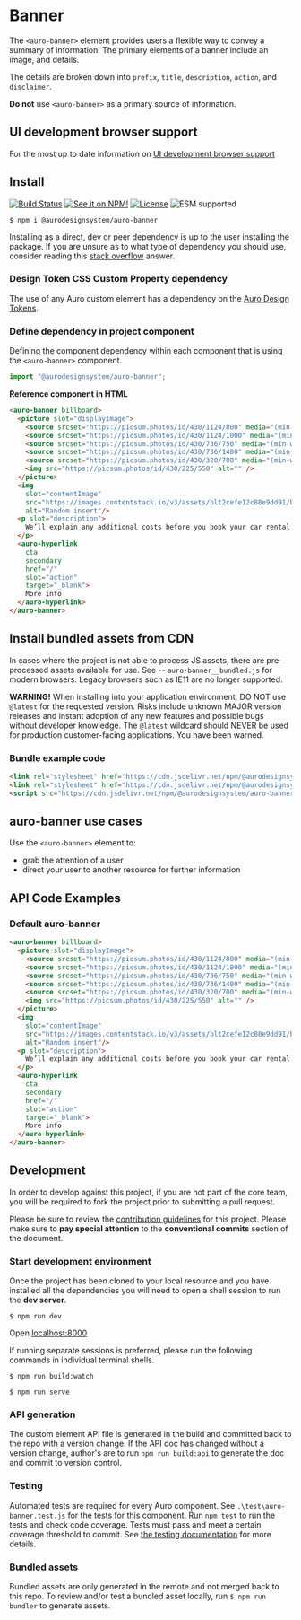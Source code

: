 <!--
The README.md file is a compiled document. No edits should be made directly to this file.

README.md is created by running `npm run build:docs`.

This file is generated based on a template fetched from
`https://raw.githubusercontent.com/AlaskaAirlines/WC-Generator/master/componentDocs/README_updated_paths.md`
and copied to `./componentDocs/README.md` each time the the docs are compiled.

The following sections are editable by making changes to the following files:

| SECTION                | DESCRIPTION                                       | FILE LOCATION                       |
|------------------------|---------------------------------------------------|-------------------------------------|
| Description            | Description of the component                      | `./docs/partials/description.md`    |
| Use Cases              | Examples for when to use this component           | `./docs/partials/useCases.md`       |
| Additional Information | For use to add any component specific information | `./docs/partials/readmeAddlInfo.md` |
| Component Example Code | HTML sample code of the components use            | `./apiExamples/basic.html`          |
-->

# Banner

<!-- AURO-GENERATED-CONTENT:START (FILE:src=./docs/partials/description.md) -->
<!-- The below content is automatically added from ./docs/partials/description.md -->
The `<auro-banner>` element provides users a flexible way to convey a summary of information. The primary elements of a banner include an image, and details.

The details are broken down into `prefix`, `title`, `description`, `action`, and `disclaimer`.
<!-- AURO-GENERATED-CONTENT:END -->
<!-- AURO-GENERATED-CONTENT:START (FILE:src=./docs/partials/readmeAddlInfo.md) -->
<!-- The below content is automatically added from ./docs/partials/readmeAddlInfo.md -->
<!-- AURO-GENERATED-CONTENT This file is to be used for any additional content that should be included in the README.md which is specific to this component. -->
**Do not** use `<auro-banner>` as a primary source of information.
<!-- AURO-GENERATED-CONTENT:END -->

## UI development browser support

<!-- AURO-GENERATED-CONTENT:START (REMOTE:url=https://raw.githubusercontent.com/AlaskaAirlines/WC-Generator/master/componentDocs/partials/browserSupport.md) -->
For the most up to date information on [UI development browser support](https://auro.alaskaair.com/support/browsersSupport)

<!-- AURO-GENERATED-CONTENT:END -->

## Install

<!-- AURO-GENERATED-CONTENT:START (REMOTE:url=https://raw.githubusercontent.com/AlaskaAirlines/WC-Generator/master/componentDocs/partials/usage/componentInstall_esm.md) -->
[![Build Status](https://img.shields.io/github/actions/workflow/status/AlaskaAirlines/auro-banner/testPublish.yml?style=for-the-badge)](https://github.com/AlaskaAirlines/auro-banner/actions/workflows/testPublish.yml)
[![See it on NPM!](https://img.shields.io/npm/v/@aurodesignsystem/auro-banner?style=for-the-badge&color=orange)](https://www.npmjs.com/package/@aurodesignsystem/auro-banner)
[![License](https://img.shields.io/npm/l/@aurodesignsystem/auro-banner?color=blue&style=for-the-badge)](https://www.apache.org/licenses/LICENSE-2.0)
![ESM supported](https://img.shields.io/badge/ESM-compatible-FFE900?style=for-the-badge)

```shell
$ npm i @aurodesignsystem/auro-banner
```

Installing as a direct, dev or peer dependency is up to the user installing the package. If you are unsure as to what type of dependency you should use, consider reading this [stack overflow](https://stackoverflow.com/questions/18875674/whats-the-difference-between-dependencies-devdependencies-and-peerdependencies) answer.

<!-- AURO-GENERATED-CONTENT:END -->

### Design Token CSS Custom Property dependency

<!-- AURO-GENERATED-CONTENT:START (REMOTE:url=https://raw.githubusercontent.com/AlaskaAirlines/WC-Generator/master/componentDocs/partials/development/designTokens.md) -->
The use of any Auro custom element has a dependency on the [Auro Design Tokens](https://auro.alaskaair.com/getting-started/developers/design-tokens).

<!-- AURO-GENERATED-CONTENT:END -->

### Define dependency in project component

<!-- AURO-GENERATED-CONTENT:START (REMOTE:url=https://raw.githubusercontent.com/AlaskaAirlines/WC-Generator/master/componentDocs/partials/usage/componentImportDescription.md) -->
Defining the component dependency within each component that is using the `<auro-banner>` component.

<!-- AURO-GENERATED-CONTENT:END -->
<!-- AURO-GENERATED-CONTENT:START (REMOTE:url=https://raw.githubusercontent.com/AlaskaAirlines/WC-Generator/master/componentDocs/partials/usage/componentImport.md) -->

```js
import "@aurodesignsystem/auro-banner";
```

<!-- AURO-GENERATED-CONTENT:END -->
**Reference component in HTML**
<!-- AURO-GENERATED-CONTENT:START (CODE:src=./apiExamples/basic.html) -->
<!-- The below code snippet is automatically added from ./apiExamples/basic.html -->

```html
<auro-banner billboard>
  <picture slot="displayImage">
    <source srcset="https://picsum.photos/id/430/1124/800" media="(min-width: 1024px)">
    <source srcset="https://picsum.photos/id/430/1124/1000" media="(min-width: 768px)">
    <source srcset="https://picsum.photos/id/430/736/750" media="(min-width: 736px)">
    <source srcset="https://picsum.photos/id/430/736/1400" media="(min-width: 375px)">
    <source srcset="https://picsum.photos/id/430/320/700" media="(min-width: 320px)">
    <img src="https://picsum.photos/id/430/225/550" alt="" />
  </picture>
  <img
    slot="contentImage"
    src="https://images.contentstack.io/v3/assets/blt2cefe12c88e9dd91/bltc1fa673bb196d177/6633f3de693c294c708b20de/oneworld-travel-bright-Horizontal-300.png"
    alt="Random insert"/>
  <p slot="description">
    We’ll explain any additional costs before you book your car rental. More details on what’s included? Just check the Ts&Cs of any car.
  </p>
  <auro-hyperlink
    cta
    secondary
    href="/"
    slot="action"
    target="_blank">
    More info
  </auro-hyperlink>
</auro-banner>
```
<!-- AURO-GENERATED-CONTENT:END -->

## Install bundled assets from CDN

<!-- AURO-GENERATED-CONTENT:START (REMOTE:url=https://raw.githubusercontent.com/AlaskaAirlines/WC-Generator/master/componentDocs/partials/usage/bundleInstallDescription.md) -->
In cases where the project is not able to process JS assets, there are pre-processed assets available for use. See -- `auro-banner__bundled.js` for modern browsers. Legacy browsers such as IE11 are no longer supported.

**WARNING!** When installing into your application environment, DO NOT use `@latest` for the requested version. Risks include unknown MAJOR version releases and instant adoption of any new features and possible bugs without developer knowledge. The `@latest` wildcard should NEVER be used for production customer-facing applications. You have been warned.

<!-- AURO-GENERATED-CONTENT:END -->

### Bundle example code

<!-- AURO-GENERATED-CONTENT:START (REMOTE:url=https://raw.githubusercontent.com/AlaskaAirlines/WC-Generator/master/componentDocs/partials/usage/bundleUseModBrowsers.md) -->

```html
<link rel="stylesheet" href="https://cdn.jsdelivr.net/npm/@aurodesignsystem/design-tokens@/dist/auro-classic/CSSCustomProperties.css" />
<link rel="stylesheet" href="https://cdn.jsdelivr.net/npm/@aurodesignsystem/webcorestylesheets@/dist/bundled/essentials.css" />
<script src="https://cdn.jsdelivr.net/npm/@aurodesignsystem/auro-banner@4.1.0/dist/auro-banner__bundled.js" type="module"></script>
```

<!-- AURO-GENERATED-CONTENT:END -->

## auro-banner use cases

<!-- AURO-GENERATED-CONTENT:START (FILE:src=./docs/partials/useCases.md) -->
<!-- The below content is automatically added from ./docs/partials/useCases.md -->
Use the `<auro-banner>` element to:

* grab the attention of a user
* direct your user to another resource for further information
<!-- AURO-GENERATED-CONTENT:END -->

## API Code Examples

### Default auro-banner

<!-- AURO-GENERATED-CONTENT:START (CODE:src=./apiExamples/basic.html) -->
<!-- The below code snippet is automatically added from ./apiExamples/basic.html -->

```html
<auro-banner billboard>
  <picture slot="displayImage">
    <source srcset="https://picsum.photos/id/430/1124/800" media="(min-width: 1024px)">
    <source srcset="https://picsum.photos/id/430/1124/1000" media="(min-width: 768px)">
    <source srcset="https://picsum.photos/id/430/736/750" media="(min-width: 736px)">
    <source srcset="https://picsum.photos/id/430/736/1400" media="(min-width: 375px)">
    <source srcset="https://picsum.photos/id/430/320/700" media="(min-width: 320px)">
    <img src="https://picsum.photos/id/430/225/550" alt="" />
  </picture>
  <img
    slot="contentImage"
    src="https://images.contentstack.io/v3/assets/blt2cefe12c88e9dd91/bltc1fa673bb196d177/6633f3de693c294c708b20de/oneworld-travel-bright-Horizontal-300.png"
    alt="Random insert"/>
  <p slot="description">
    We’ll explain any additional costs before you book your car rental. More details on what’s included? Just check the Ts&Cs of any car.
  </p>
  <auro-hyperlink
    cta
    secondary
    href="/"
    slot="action"
    target="_blank">
    More info
  </auro-hyperlink>
</auro-banner>
```
<!-- AURO-GENERATED-CONTENT:END -->

## Development

<!-- AURO-GENERATED-CONTENT:START (REMOTE:url=https://raw.githubusercontent.com/AlaskaAirlines/WC-Generator/master/componentDocs/partials/development/developmentDescription.md) -->
In order to develop against this project, if you are not part of the core team, you will be required to fork the project prior to submitting a pull request.

Please be sure to review the [contribution guidelines](https://auro.alaskaair.com/contributing) for this project. Please make sure to **pay special attention** to the **conventional commits** section of the document.

<!-- AURO-GENERATED-CONTENT:END -->

### Start development environment

<!-- AURO-GENERATED-CONTENT:START (REMOTE:url=https://raw.githubusercontent.com/AlaskaAirlines/WC-Generator/master/componentDocs/partials/development/localhost.md) -->
Once the project has been cloned to your local resource and you have installed all the dependencies you will need to open a shell session to run the **dev server**.

```shell
$ npm run dev
```

Open [localhost:8000](http://localhost:8000/)

If running separate sessions is preferred, please run the following commands in individual terminal shells.

```shell
$ npm run build:watch

$ npm run serve
```

<!-- AURO-GENERATED-CONTENT:END -->

### API generation

<!-- AURO-GENERATED-CONTENT:START (REMOTE:url=https://raw.githubusercontent.com/AlaskaAirlines/WC-Generator/master/componentDocs/partials/development/api.md) -->
The custom element API file is generated in the build and committed back to the repo with a version change. If the API doc has changed without a version change, author's are to run `npm run build:api` to generate the doc and commit to version control.

<!-- AURO-GENERATED-CONTENT:END -->

### Testing

<!-- AURO-GENERATED-CONTENT:START (REMOTE:url=https://raw.githubusercontent.com/AlaskaAirlines/WC-Generator/master/componentDocs/partials/development/testing.md) -->
Automated tests are required for every Auro component. See `.\test\auro-banner.test.js` for the tests for this component. Run `npm test` to run the tests and check code coverage. Tests must pass and meet a certain coverage threshold to commit. See [the testing documentation](https://auro.alaskaair.com/support/tests) for more details.

<!-- AURO-GENERATED-CONTENT:END -->

### Bundled assets

<!-- AURO-GENERATED-CONTENT:START (REMOTE:url=https://raw.githubusercontent.com/AlaskaAirlines/WC-Generator/master/componentDocs/partials/development/bundles.md) -->
Bundled assets are only generated in the remote and not merged back to this repo. To review and/or test a bundled asset locally, run `$ npm run bundler` to generate assets.

<!-- AURO-GENERATED-CONTENT:END -->
